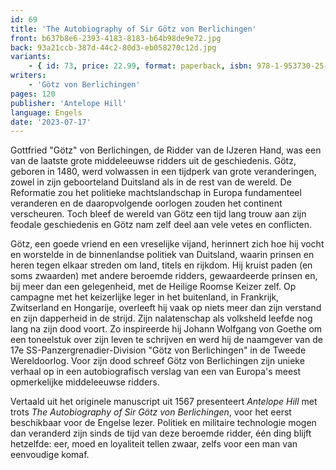 ```yaml
---
id: 69
title: 'The Autobiography of Sir Götz von Berlichingen'
front: b637b8e6-2393-4183-8183-b64b98de9e72.jpg
back: 93a21ccb-387d-44c2-80d3-eb058270c12d.jpg
variants:
    - { id: 73, price: 22.99, format: paperback, isbn: 978-1-953730-25-1 }
writers:
    - 'Götz von Berlichingen'
pages: 120
publisher: 'Antelope Hill'
language: Engels
date: '2023-07-17'
---
```


Gottfried "Götz" von Berlichingen, de Ridder van de IJzeren Hand, was een van de laatste grote middeleeuwse ridders uit de geschiedenis. Götz, geboren in 1480, werd volwassen in een tijdperk van grote veranderingen, zowel in zijn geboorteland Duitsland als in de rest van de wereld. De Reformatie zou het politieke machtslandschap in Europa fundamenteel veranderen en de daaropvolgende oorlogen zouden het continent verscheuren. Toch bleef de wereld van Götz een tijd lang trouw aan zijn feodale geschiedenis en Götz nam zelf deel aan vele vetes en conflicten. 
 
Götz, een goede vriend en een vreselijke vijand, herinnert zich hoe hij vocht en worstelde in de binnenlandse politiek van Duitsland, waarin prinsen en heren tegen elkaar streden om land, titels en rijkdom. Hij kruist paden (en soms zwaarden) met andere beroemde ridders, gewaardeerde prinsen en, bij meer dan een gelegenheid, met de Heilige Roomse Keizer zelf. Op campagne met het keizerlijke leger in het buitenland, in Frankrijk, Zwitserland en Hongarije, overleeft hij vaak op niets meer dan zijn verstand en zijn dapperheid in de strijd. Zijn nalatenschap als volksheld leefde nog lang na zijn dood voort. Zo inspireerde hij Johann Wolfgang von Goethe om een toneelstuk over zijn leven te schrijven en werd hij de naamgever van de 17e SS-Panzergrenadier-Division "Götz von Berlichingen" in de Tweede Wereldoorlog. Voor zijn dood schreef Götz von Berlichingen zijn unieke verhaal op in een autobiografisch verslag van een van Europa's meest opmerkelijke middeleeuwse ridders.
 
Vertaald uit het originele manuscript uit 1567 presenteert *Antelope Hill* met trots *The Autobiography of Sir Götz von Berlichingen*, voor het eerst beschikbaar voor de Engelse lezer. Politiek en militaire technologie mogen dan veranderd zijn sinds de tijd van deze beroemde ridder, één ding blijft hetzelfde: eer, moed en loyaliteit tellen zwaar, zelfs voor een man van eenvoudige komaf.
